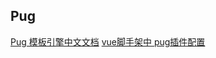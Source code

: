 ## Pug




[Pug 模板引擎中文文档](https://pugjs.bootcss.com/api/getting-started.html)
[vue脚手架中 pug插件配置](https://blog.csdn.net/diecuoxie4468/article/details/102360884)